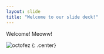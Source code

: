 ```yaml
---
layout: slide
title: "Welcome to our slide deck!"
---
```


Welcome! Meoww!

![octofez](https://octodex.github.com/images/octofez.png)
{: .center}

